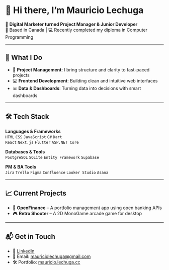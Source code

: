 # 👋 Hi there, I’m Mauricio Lechuga

🎯 **Digital Marketer turned Project Manager & Junior Developer**  
📍 Based in Canada | 💻 Recently completed my diploma in Computer Programming  

---

## 🚀 What I Do

- 🧠 **Project Management**: I bring structure and clarity to fast-paced projects  
- 💻 **Frontend Development**: Building clean and intuitive web interfaces  
- 📊 **Data & Dashboards**: Turning data into decisions with smart dashboards  

---

## 🛠️ Tech Stack

**Languages & Frameworks**  
`HTML` `CSS` `JavaScript` `C#` `Dart`  
`React` `Next.js` `Flutter` `ASP.NET Core`

**Databases & Tools**  
`PostgreSQL` `SQLite` `Entity Framework` `Supabase`

**PM & BA Tools**  
`Jira` `Trello` `Figma` `Confluence` `Looker Studio` `Asana` 

---

## 📈 Current Projects

- 🔄 **OpenFinance** – A portfolio management app using open banking APIs  
- 🎮 **Retro Shooter** – A 2D MonoGame arcade game for desktop  

---

## 📬 Get in Touch

- 🔗 [LinkedIn](https://www.linkedin.com/in/mlechuga/+)  
- 📨 Email: mauriciolechuga@gmail.com  
- 🛠️ Portfolio: [mauricio.lechuga.cc](mauricio.lechuga.cc)
